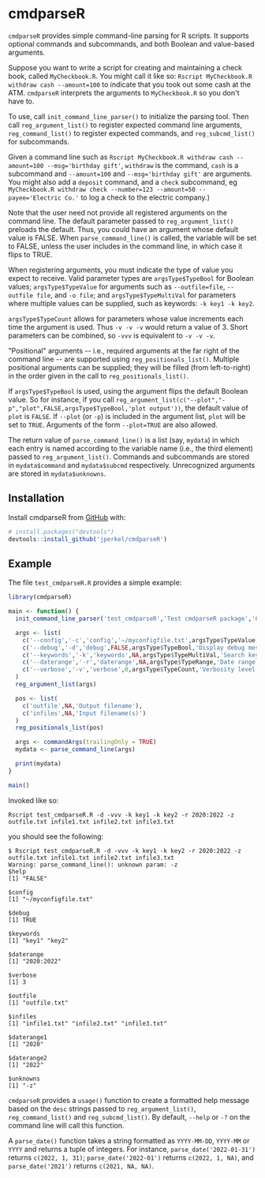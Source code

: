 
# cmdparseR

<!-- badges: start -->
<!-- badges: end -->

`cmdparseR` provides simple command-line parsing for R scripts. It supports optional commands and subcommands, and both Boolean and value-based arguments. 

Suppose you want to write a script for creating and maintaining a check book, called `MyCheckbook.R`. You might call it like so: `Rscript MyCheckbook.R withdraw cash --amount=100` to indicate that you took out some cash at the ATM. `cmdparseR` interprets the arguments to `MyCheckbook.R` so you don't have to. 

To use, call `init_command_line_parser()` to initialize the parsing tool. Then call `reg_argument_list()` to register expected command line arguments, `reg_command_list()` to register expected commands, and `reg_subcmd_list()` for subcommands. 

Given a command line such as `Rscript MyCheckbook.R withdraw cash --amount=100 --msg='birthday gift'`, `withdraw` is the command, `cash` is a subcommand and `--amount=100` and `--msg='birthday gift'` are arguments. You might also add a `deposit` command, and a `check` subcommand, eg `MyCheckbook.R withdraw check --number=123 --amount=50 --payee='Electric Co.'` to log a check to the electric company.)

Note that the user need not provide all registered arguments on the command line. The default parameter passed to `reg_argument_list()` preloads the default. Thus, you could have an argument whose default value is FALSE. When `parse_command_line()` is called, the variable will be set to FALSE, unless the user includes in the command line, in which case it flips to TRUE.

When registering arguments, you must indicate the type of value you expect to receive. Valid parameter types are `argsType$TypeBool` for Boolean values; `argsType$TypeValue` for arguments such as `--outfile=file`, `--outfile file`, and `-o file`; and `argsType$TypeMultiVal` for parameters where multiple values can be supplied, such as keywords: `-k key1 -k key2`. 

`argsType$TypeCount` allows for parameters whose value increments each time the argument is used. Thus `-v -v -v` would return a value of 3. Short parameters can be combined, so `-vvv` is equivalent to `-v -v -v`.

"Positional" arguments -- i.e., required arguments at the far right of the command line -- are supported using `reg_positionals_list()`. Multiple positional arguments can be supplied; they will be filled (from left-to-right) in the order given in the call to `reg_positionals_list()`.

If `argsType$TypeBool` is used, using the argument flips the default Boolean value. So for instance, if you call `reg_argument_list(c("--plot","-p","plot",FALSE,argsType$TypeBool,'plot output'))`, the default value of `plot` is `FALSE`. If `--plot` (or `-p`) is included in the argument list, `plot` will be set to `TRUE`. Arguments of the form `--plot=TRUE` are also allowed.

The return value of `parse_command_line()` is a list (say, `mydata`) in which each entry is named according to the variable name (i.e., the third element) passed to `reg_argument_list()`. Commands and subcommands are stored in `mydata$command` and `mydata$subcmd` respectively. Unrecognized arguments are stored in `mydata$unknowns`.

## Installation

Install cmdparseR from [GitHub](https://github.com/jperkel/cmdparseR) with:

``` r
# install.packages("devtools")
devtools::install_github('jperkel/cmdparseR')
```

## Example

The file `test_cmdparseR.R` provides a simple example:

``` r
library(cmdparseR)

main <- function() {
  init_command_line_parser('test_cmdparseR','Test cmdparseR package','0.1.0')

  args <- list(
    c('--config','-c','config','~/myconfigfile.txt',argsType$TypeValue,'Configuration file'),
    c('--debug','-d','debug',FALSE,argsType$TypeBool,'Display debug messages'),
    c('--keywords','-k','keywords',NA,argsType$TypeMultiVal,'Search keywords'),
    c('--daterange','-r','daterange',NA,argsType$TypeRange,'Date range'),
    c('--verbose','-v','verbose',0,argsType$TypeCount,'Verbosity level')
  )
  reg_argument_list(args)

  pos <- list(
    c('outfile',NA,'Output filename'),
    c('infiles',NA,'Input filename(s)')
  )
  reg_positionals_list(pos)

  args <- commandArgs(trailingOnly = TRUE)
  mydata <- parse_command_line(args)

  print(mydata)
}

main()
```

Invoked like so:

```
Rscript test_cmdparseR.R -d -vvv -k key1 -k key2 -r 2020:2022 -z outfile.txt infile1.txt infile2.txt infile3.txt
```

you should see the following:
```
$ Rscript test_cmdparseR.R -d -vvv -k key1 -k key2 -r 2020:2022 -z outfile.txt infile1.txt infile2.txt infile3.txt
Warning: parse_command_line(): unknown param: -z
$help
[1] "FALSE"

$config
[1] "~/myconfigfile.txt"

$debug
[1] TRUE

$keywords
[1] "key1" "key2"

$daterange
[1] "2020:2022"

$verbose
[1] 3

$outfile
[1] "outfile.txt"

$infiles
[1] "infile1.txt" "infile2.txt" "infile3.txt"

$daterange1
[1] "2020"

$daterange2
[1] "2022"

$unknowns
[1] "-z"
```

`cmdparseR` provides a `usage()` function to create a formatted help message based on the `desc` strings passed to `reg_argument_list()`, `reg_command_list()` and `reg_subcmd_list()`. By default, `--help` or `-?` on the command line will call this function. 

A `parse_date()` function takes a string formatted as `YYYY-MM-DD`, `YYYY-MM` or `YYYY` and returns a tuple of integers. For instance, `parse_date('2022-01-31')` returns `c(2022, 1, 31)`; `parse_date('2022-01')` returns `c(2022, 1, NA)`, and `parse_date('2021')` returns `c(2021, NA, NA)`.


